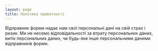 ```yaml
---
layout: page
title: Політика приватності
---
```


Відправник форми надає нам свої персональні дані на свій страх і ризик. Ми не несемо відповідальності за втрату персональних даних, витік персональних даних, чи будь-яке інше персональними даними відправників форми.
